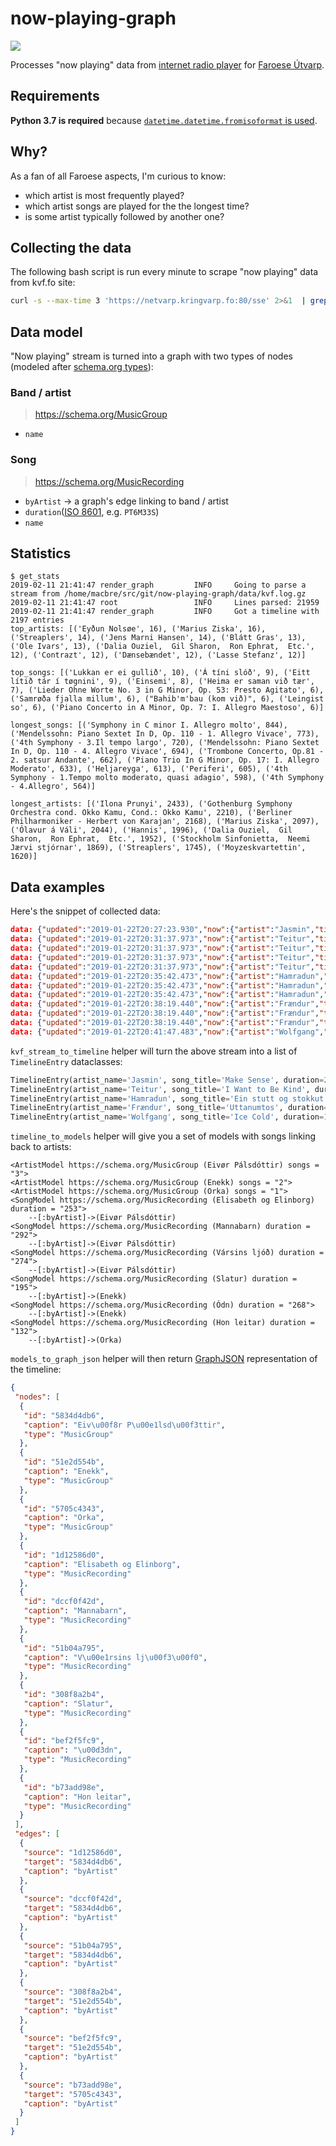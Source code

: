 # now-playing-graph
![](https://raw.githubusercontent.com/macbre/now-playing-graph/master/docs/graph.png)

Processes "now playing" data from [internet radio player](https://kvf.fo/popout/widget) for [Faroese Útvarp](https://kvf.fo/forsida/english).

## Requirements

**Python 3.7 is required** because [`datetime.datetime.fromisoformat` is used](https://docs.python.org/dev/library/datetime.html#datetime.datetime.fromisoformat).

## Why?

As a fan of all Faroese aspects, I'm curious to know:

* which artist is most frequently played?
* which artist songs are played for the the longest time?
* is some artist typically followed by another one?

## Collecting the data

The following bash script is run every minute to scrape "now playing" data from kvf.fo site:

```bash
curl -s --max-time 3 'https://netvarp.kringvarp.fo:80/sse' 2>&1  | grep data >> ~/kvf.log
```

## Data model

"Now playing" stream is turned into a graph with two types of nodes (modeled after [schema.org types](https://schema.org/)):

### Band / artist
> https://schema.org/MusicGroup

* `name`

### Song
> https://schema.org/MusicRecording

* `byArtist` -> a graph's edge linking to band / artist
* `duration`([ISO 8601](https://en.wikipedia.org/wiki/ISO_8601#Durations), e.g. `PT6M33S`)
* `name`

## Statistics

```
$ get_stats
2019-02-11 21:41:47 render_graph         INFO     Going to parse a stream from /home/macbre/src/git/now-playing-graph/data/kvf.log.gz
2019-02-11 21:41:47 root                 INFO     Lines parsed: 21959
2019-02-11 21:41:47 render_graph         INFO     Got a timeline with 2197 entries
top_artists: [('Eyðun Nolsøe', 16), ('Marius Ziska', 16), ('Streaplers', 14), ('Jens Marni Hansen', 14), ('Blátt Gras', 13), ('Ole Ivars', 13), ('Dalia Ouziel,  Gil Sharon,  Ron Ephrat,  Etc.', 12), ('Contrazt', 12), ('Dænsebændet', 12), ('Lasse Stefanz', 12)]

top_songs: [('Lukkan er ei gullið', 10), ('Á tíni slóð', 9), ('Eitt lítið tár í tøgnini', 9), ('Einsemi', 8), ('Heima er saman við tær', 7), ('Lieder Ohne Worte No. 3 in G Minor, Op. 53: Presto Agitato', 6), ('Samrøða fjalla millum', 6), ("Bahib'm'bau (kom við)", 6), ('Leingist so', 6), ('Piano Concerto in A Minor, Op. 7: I. Allegro Maestoso', 6)]

longest_songs: [('Symphony in C minor I. Allegro molto', 844), ('Mendelssohn: Piano Sextet In D, Op. 110 - 1. Allegro Vivace', 773), ('4th Symphony - 3.Il tempo largo', 720), ('Mendelssohn: Piano Sextet In D, Op. 110 - 4. Allegro Vivace', 694), ('Trombone Concerto, Op.81 - 2. satsur Andante', 662), ('Piano Trio In G Minor, Op. 17: I. Allegro Moderato', 633), ('Heljareyga', 613), ('Periferi', 605), ('4th Symphony - 1.Tempo molto moderato, quasi adagio', 598), ('4th Symphony - 4.Allegro', 564)]

longest_artists: [('Ilona Prunyi', 2433), ('Gothenburg Symphony Orchestra cond. Okko Kamu, Cond.: Okko Kamu', 2210), ('Berliner Philharmoniker - Herbert von Karajan', 2168), ('Marius Ziska', 2097), ('Ólavur á Váli', 2044), ('Hannis', 1996), ('Dalia Ouziel,  Gil Sharon,  Ron Ephrat,  Etc.', 1952), ('Stockholm Sinfonietta,  Neemi Jærvi stjórnar', 1869), ('Streaplers', 1745), ('Moyzeskvartettin', 1620)]
```

## Data examples

Here's the snippet of collected data:

```json
data: {"updated":"2019-01-22T20:27:23.930","now":{"artist":"Jasmin","title":"Make Sense","start":"2019-01-22T20:27:22.318"},"next":{"artist":"Teitur","title":"I Want to Be Kind","start":"2019-01-22T20:31:36.810"}}
data: {"updated":"2019-01-22T20:31:37.973","now":{"artist":"Teitur","title":"I Want to Be Kind","start":"2019-01-22T20:31:36.113"},"next":{"artist":"Hamradun","title":"Ein stutt og stokkut løta","start":"2019-01-22T20:35:45.775"}}
data: {"updated":"2019-01-22T20:31:37.973","now":{"artist":"Teitur","title":"I Want to Be Kind","start":"2019-01-22T20:31:36.113"},"next":{"artist":"Hamradun","title":"Ein stutt og stokkut løta","start":"2019-01-22T20:35:45.775"}}
data: {"updated":"2019-01-22T20:31:37.973","now":{"artist":"Teitur","title":"I Want to Be Kind","start":"2019-01-22T20:31:36.113"},"next":{"artist":"Hamradun","title":"Ein stutt og stokkut løta","start":"2019-01-22T20:35:45.775"}}
data: {"updated":"2019-01-22T20:31:37.973","now":{"artist":"Teitur","title":"I Want to Be Kind","start":"2019-01-22T20:31:36.113"},"next":{"artist":"Hamradun","title":"Ein stutt og stokkut løta","start":"2019-01-22T20:35:45.775"}}
data: {"updated":"2019-01-22T20:35:42.473","now":{"artist":"Hamradun","title":"Ein stutt og stokkut løta","start":"2019-01-22T20:35:40.614"},"next":{"artist":"Frændur","title":"Uttanumtos","start":"2019-01-22T20:38:26.234"}}
data: {"updated":"2019-01-22T20:35:42.473","now":{"artist":"Hamradun","title":"Ein stutt og stokkut løta","start":"2019-01-22T20:35:40.614"},"next":{"artist":"Frændur","title":"Uttanumtos","start":"2019-01-22T20:38:26.234"}}
data: {"updated":"2019-01-22T20:35:42.473","now":{"artist":"Hamradun","title":"Ein stutt og stokkut løta","start":"2019-01-22T20:35:40.614"},"next":{"artist":"Frændur","title":"Uttanumtos","start":"2019-01-22T20:38:26.234"}}
data: {"updated":"2019-01-22T20:38:19.440","now":{"artist":"Frændur","title":"Uttanumtos","start":"2019-01-22T20:38:17.833"},"next":{"artist":"Wolfgang","title":"Ice Cold","start":"2019-01-22T20:41:45.936"}}
data: {"updated":"2019-01-22T20:38:19.440","now":{"artist":"Frændur","title":"Uttanumtos","start":"2019-01-22T20:38:17.833"},"next":{"artist":"Wolfgang","title":"Ice Cold","start":"2019-01-22T20:41:45.936"}}
data: {"updated":"2019-01-22T20:38:19.440","now":{"artist":"Frændur","title":"Uttanumtos","start":"2019-01-22T20:38:17.833"},"next":{"artist":"Wolfgang","title":"Ice Cold","start":"2019-01-22T20:41:45.936"}}
data: {"updated":"2019-01-22T20:41:47.483","now":{"artist":"Wolfgang","title":"Ice Cold","start":"2019-01-22T20:41:45.668"},"next":{"artist":"Fróði Bjarnason","title":"Where My Home Is","start":"2019-01-22T20:44:46.528"}}
```

`kvf_stream_to_timeline` helper will turn the above stream into a list of `TimelineEntry` dataclasses:

```python
TimelineEntry(artist_name='Jasmin', song_title='Make Sense', duration=254, played_at=datetime.datetime(2019, 1, 22, 20, 27, 22, 318000))
TimelineEntry(artist_name='Teitur', song_title='I Want to Be Kind', duration=249, played_at=datetime.datetime(2019, 1, 22, 20, 31, 36, 113000))
TimelineEntry(artist_name='Hamradun', song_title='Ein stutt og stokkut løta', duration=165, played_at=datetime.datetime(2019, 1, 22, 20, 35, 40, 614000))
TimelineEntry(artist_name='Frændur', song_title='Uttanumtos', duration=208, played_at=datetime.datetime(2019, 1, 22, 20, 38, 17, 833000))
TimelineEntry(artist_name='Wolfgang', song_title='Ice Cold', duration=180, played_at=datetime.datetime(2019, 1, 22, 20, 41, 45, 668000))
```

`timeline_to_models` helper will give you a set of models with songs linking back to artists:

```
<ArtistModel https://schema.org/MusicGroup (Eivør Pálsdóttir) songs = "3">
<ArtistModel https://schema.org/MusicGroup (Enekk) songs = "2">
<ArtistModel https://schema.org/MusicGroup (Orka) songs = "1">
<SongModel https://schema.org/MusicRecording (Elisabeth og Elinborg) duration = "253">
	--[:byArtist]->(Eivør Pálsdóttir)
<SongModel https://schema.org/MusicRecording (Mannabarn) duration = "292">
	--[:byArtist]->(Eivør Pálsdóttir)
<SongModel https://schema.org/MusicRecording (Vársins ljóð) duration = "274">
	--[:byArtist]->(Eivør Pálsdóttir)
<SongModel https://schema.org/MusicRecording (Slatur) duration = "195">
	--[:byArtist]->(Enekk)
<SongModel https://schema.org/MusicRecording (Ódn) duration = "268">
	--[:byArtist]->(Enekk)
<SongModel https://schema.org/MusicRecording (Hon leitar) duration = "132">
	--[:byArtist]->(Orka)
```

`models_to_graph_json` helper will then return [GraphJSON](https://github.com/jsongraph/json-graph-specification) representation of the timeline:

```json
{
 "nodes": [
  {
   "id": "5834d4db6",
   "caption": "Eiv\u00f8r P\u00e1lsd\u00f3ttir",
   "type": "MusicGroup"
  },
  {
   "id": "51e2d554b",
   "caption": "Enekk",
   "type": "MusicGroup"
  },
  {
   "id": "5705c4343",
   "caption": "Orka",
   "type": "MusicGroup"
  },
  {
   "id": "1d12586d0",
   "caption": "Elisabeth og Elinborg",
   "type": "MusicRecording"
  },
  {
   "id": "dccf0f42d",
   "caption": "Mannabarn",
   "type": "MusicRecording"
  },
  {
   "id": "51b04a795",
   "caption": "V\u00e1rsins lj\u00f3\u00f0",
   "type": "MusicRecording"
  },
  {
   "id": "308f8a2b4",
   "caption": "Slatur",
   "type": "MusicRecording"
  },
  {
   "id": "bef2f5fc9",
   "caption": "\u00d3dn",
   "type": "MusicRecording"
  },
  {
   "id": "b73add98e",
   "caption": "Hon leitar",
   "type": "MusicRecording"
  }
 ],
 "edges": [
  {
   "source": "1d12586d0",
   "target": "5834d4db6",
   "caption": "byArtist"
  },
  {
   "source": "dccf0f42d",
   "target": "5834d4db6",
   "caption": "byArtist"
  },
  {
   "source": "51b04a795",
   "target": "5834d4db6",
   "caption": "byArtist"
  },
  {
   "source": "308f8a2b4",
   "target": "51e2d554b",
   "caption": "byArtist"
  },
  {
   "source": "bef2f5fc9",
   "target": "51e2d554b",
   "caption": "byArtist"
  },
  {
   "source": "b73add98e",
   "target": "5705c4343",
   "caption": "byArtist"
  }
 ]
}
```
